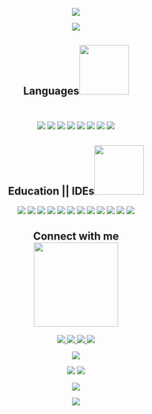 <p align="center"> 
 <img src="https://user-images.githubusercontent.com/93486108/182093338-bb56c061-cfb0-4846-86b5-5a930a5f0c41.gif"/> 
</p>

<p align="center"> 

 <img src="https://komarev.com/ghpvc/?username=asthanegi14&color=brightgreen"/> 

</p>

 
<h2 align="center">Languages<img src="https://user-images.githubusercontent.com/93486108/182108285-dccbdedc-285e-4c16-abe4-dd93911ede43.gif" width=100></h2>
<br>
<p align="center">
 <img src="https://img.shields.io/badge/c-%2300599C.svg?style=for-the-badge&logo=c&logoColor=white"/>
<img src="https://img.shields.io/badge/java-%23ED8B00.svg?style=for-the-badge&logo=java&logoColor=white"/>
<img src="https://img.shields.io/badge/c++-%2300599C.svg?style=for-the-badge&logo=c%2B%2B&logoColor=white"/>
<img src="https://img.shields.io/badge/html5-%23E34F26.svg?style=for-the-badge&logo=html5&logoColor=white"/>
<img src="https://img.shields.io/badge/css3-%231572B6.svg?style=for-the-badge&logo=css3&logoColor=white"/>
<img src="https://img.shields.io/badge/javascript-%23323330.svg?style=for-the-badge&logo=javascript&logoColor=%23F7DF1E"/>
<img src="https://img.shields.io/badge/php-%23777BB4.svg?style=for-the-badge&logo=php&logoColor=white"/>
<img src="https://img.shields.io/badge/python-3670A0?style=for-the-badge&logo=python&logoColor=ffdd54"/>
</p>

<h2 align="center">Education || IDEs<img src="https://user-images.githubusercontent.com/93486108/182105970-5241a56a-135a-41ad-b052-d3a3bc9d656b.gif" width="100"></h2>
<p align="center">
<img font-size = 10px src="https://img.shields.io/badge/CodeChef-%23964B00.svg?style=for-the-badge&logo=CodeChef&logoColor=white"/>
<img src="https://img.shields.io/badge/LeetCode-000000?style=for-the-badge&logo=LeetCode&logoColor=#d16c06"/>
<img src="https://img.shields.io/badge/Coursera-%230056D2.svg?style=for-the-badge&logo=Coursera&logoColor=white"/>
<img src="https://img.shields.io/badge/edX-%2302262B.svg?style=for-the-badge&logo=edX&logoColor=white"/>
<img src="https://img.shields.io/badge/MDN_Web_Docs-black?style=for-the-badge&logo=mdnwebdocs&logoColor=white"/>
<img src="https://img.shields.io/badge/-Hackerrank-2EC866?style=for-the-badge&logo=HackerRank&logoColor=white"/>
<img src="https://img.shields.io/badge/Udemy-A435F0?style=for-the-badge&logo=Udemy&logoColor=white"/>
<img src="https://img.shields.io/badge/Eclipse-FE7A16.svg?style=for-the-badge&logo=Eclipse&logoColor=white"/>
<img src="https://img.shields.io/badge/IntelliJIDEA-000000.svg?style=for-the-badge&logo=intellij-idea&logoColor=white"/>
<img src="https://img.shields.io/badge/Visual%20Studio%20Code-0078d7.svg?style=for-the-badge&logo=visual-studio-code&logoColor=white"/>
<img src="https://img.shields.io/badge/GeeksforGeeks-gray?style=for-the-badge&logo=geeksforgeeks&logoColor=35914c"/>
<img src="https://img.shields.io/badge/Duolingo-%234DC730.svg?style=for-the-badge&logo=Duolingo&logoColor=white"/>
</p>

 
<h2 align="center">Connect with me<br><img src="https://user-images.githubusercontent.com/93486108/182097836-df1deea7-fa68-4c04-9fad-00c9c579f1bf.gif" width=170></h2>
<p align="center">
<a href="mailto: asthanegi539@gmail.com">
 <img src="https://img.shields.io/badge/Gmail-D14836?style=for-the-badge&logo=gmail&logoColor=white"/>
</a>
<a href="https://www.linkedin.com/in/astha-negi-771b22216/">
 <img src="https://img.shields.io/badge/linkedin-%230077B5.svg?style=for-the-badge&logo=linkedin&logoColor=white"/>
</a>
 <a href="https://www.instagram.com/astha____________/">
 <img src="https://img.shields.io/badge/Instagram-%23E4405F.svg?style=for-the-badge&logo=Instagram&logoColor=white"/>
</a>
 <img src="https://img.shields.io/badge/Twitter-%231DA1F2.svg?style=for-the-badge&logo=Twitter&logoColor=white"/>
</p>

<p align = "center">
  <img  src = "https://github-profile-summary-cards.vercel.app/api/cards/profile-details?username=asthanegi14&theme=radical">
</p>

<p align = "center">
  <img src = "https://github-readme-stats.vercel.app/api/top-langs/?username=asthanegi14&layout=compact&theme=radical">
  <img src = "http://github-profile-summary-cards.vercel.app/api/cards/productive-time?username=asthanegi14&theme=radical&utcOffset=8">
</p>
<p align = "center">
 <img  src="https://github-readme-streak-stats.herokuapp.com/?user=asthanegi14&show_icons=true&locale=en&layout=compact&theme=radical&line_height=0" />
</p> 

<p align = "center">
 <img src="https://activity-graph.herokuapp.com/graph?username=asthanegi14&theme=redical">
</p> 
